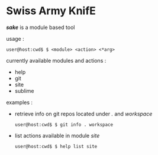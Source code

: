 Swiss Army KnifE
================


***sake*** is a module based tool


usage :

	user@host:cwd$ $ <module> <action> <*arg>


currently available modules and actions :

  - help
  - git
  - site
  - sublime


examples :

  - retrieve info on git repos located under *.* and *workspace*

		user@host:cwd$ $ git info . workspace

  - list actions available in module *site*

		user@host:cwd$ $ help list site